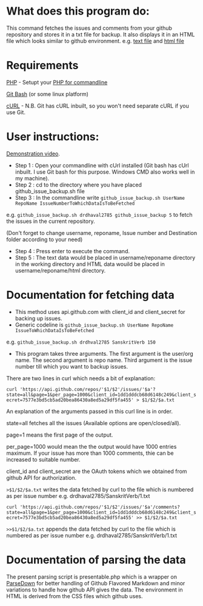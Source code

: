 # What does this program do:
This command fetches the issues and comments from your github repository and stores it in a txt file for backup. It also displays it in an HTML file which looks similar to github environment.
e.g. [text file](http://drdhaval2785.github.io/github_issue_backup/sanskrit-lexicon/CORRECTIONS/2.txt) and [html file](http://drdhaval2785.github.io/github_issue_backup/sanskrit-lexicon/CORRECTIONS/html/2.html)

# Requirements
[PHP](http://php.net/) - Setupt your [PHP for commandline](https://www.youtube.com/watch?v=neBVQBL_2P0)

[Git Bash](https://msysgit.github.io/) (or some linux platform)

[cURL](http://curl.haxx.se/) - N.B. Git has cURL inbuilt, so you won't need separate cURL if you use Git.


# User instructions:
[Demonstration video](http://youtu.be/hNbLeMnywTA).

* Step 1 : Open your commandline with cUrl installed (Git bash has cUrl inbuilt. I use Git bash for this purpose. Windows CMD also works well in my machine).
* Step 2 : cd to the directory where you have placed github_issue_backup.sh file
* Step 3 : In the commandline write `github_issue_backup.sh UserName RepoName IssueNumberToWhichDataIsToBeFetched`

e.g. `github_issue_backup.sh drdhaval2785 github_issue_backup 5` to fetch the issues in the current repository.

(Don't forget to change username, reponame, Issue number and Destination folder according to your need)

* Step 4 : Press enter to execute the command.
* Step 5 : The text data would be placed in username/reponame directory in the working directory and HTML data wouild be placed in username/reponame/html directory.

# Documentation for fetching data
* This method uses api.github.com with client_id and client_secret for backing up issues. 
* Generic codeline is `github_issue_backup.sh UserName RepoName IssueToWhichDataIsToBeFetched`

e.g. `github_issue_backup.sh drdhval2785 SanskritVerb 150`

* This program takes three arguments.
The first argument is the user/org name. The second argument is repo name. Third argument is the issue number till which you want to backup issues.

There are two lines in curl which needs a bit of explanation:

```curl 'https://api.github.com/repos/'$1/$2'/issues/'$a'?state=all&page=1&per_page=1000&client_id=1dd1dddcb68d6148c249&client_secret=7577e3bd5cb5ad20bea86430a8ed5a29df5fa455' > $1/$2/$a.txt```

An explanation of the arguments passed in this curl line is in order.

state=all fetches all the issues (Available options are open/closed/all).

page=1 means the first page of the output.

per_page=1000 would mean the the output would have 1000 entries maximum. If your issue has more than 1000 comments, thie can be increased to suitable number.

client_id and client_secret are the OAuth tokens which we obtained from github API for authorization.

`>$1/$2/$a.txt` writes the data fetched by curl to the file which is numbered as per issue number e.g. drdhaval2785/SanskritVerb/1.txt

```curl 'https://api.github.com/repos/'$1/$2'/issues/'$a'/comments?state=all&page=1&per_page=1000&client_id=1dd1dddcb68d6148c249&client_secret=7577e3bd5cb5ad20bea86430a8ed5a29df5fa455' >> $1/$2/$a.txt```
   
`>>$1/$2/$a.txt` appends the data fetched by curl to the file which is numbered as per issue number e.g. drdhaval2785/SanskritVerb/1.txt

# Documentation of parsing the data
The present parsing script is presentable.php which is a wrapper on [ParseDown](http://parsedown.org/) for better handling of Github Flavored Markdown and minor variations to handle how github API gives the data.
The environment in HTML is derived from the CSS files which github uses.